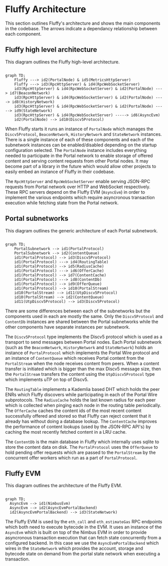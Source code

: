 # Fluffy Architecture

This section outlines Fluffy's architecture and shows the main components in the codebase. The arrows indicate a dependancy relationship between each component.


## Fluffy high level architecture

This diagram outlines the Fluffy high-level architecture.
```mermaid

graph TD;
    Fluffy ---> id2(PortalNode) & id5(MetricsHttpServer)
    Fluffy ---> id3(RpcHttpServer) & id4(RpcWebSocketServer)
    id3(RpcHttpServer) & id4(RpcWebSocketServer) & id2(PortalNode) ---> id7(BeaconNetwork)
    id3(RpcHttpServer) & id4(RpcWebSocketServer) & id2(PortalNode) ----> id8(HistoryNetwork)
    id3(RpcHttpServer) & id4(RpcWebSocketServer) & id2(PortalNode) -----> id9(StateNetwork)
    id3(RpcHttpServer) & id4(RpcWebSocketServer) -----> id6(AsyncEvm)
    id2(PortalNode) --> id10(Discv5Protocol)
```

When Fluffy starts it runs an instance of `PortalNode` which manages the `Discv5Protocol`, `BeaconNetwork`, `HistoryNetwork` and `StateNetwork` instances. There is a single instance of each of these components and each of the subnetwork instances can be enabled/disabled depending on the startup configuration selected. The `PortalNode` instance includes everything needed to participate in the Portal network to enable storage of offered content and serving content requests from other Portal nodes. It may become part of a library in the future which would allow other projects to easily embed an instance of Fluffy in their codebase.

The `RpcHttpServer` and `RpcWebSocketServer` enable serving JSON-RPC requests from Portal network over HTTP and WebSocket respectively. These RPC servers depend on the Fluffy EVM (`AsyncEvm`) in order to implement the various endpoints which require asyncronous transaction execution while fetching state from the Portal network.


## Portal subnetworks

This diagram outlines the generic architecture of each Portal subnetwork.

```mermaid

graph TD;
    PortalSubnetwork --> id1(PortalProtocol)
    PortalSubnetwork --> id2(ContentQueue)
    id1(PortalProtocol) --> id3(Discv5Protocol)
    id1(PortalProtocol) ---> id4(RoutingTable)
    id1(PortalProtocol) --> id5(RadiusCache)
    id1(PortalProtocol) ---> id6(OfferCache)
    id1(PortalProtocol) --> id7(ContentCache)
    id1(PortalProtocol) ---> id8(ContentDb)
    id1(PortalProtocol) --> id9(OfferQueue)
    id1(PortalProtocol) --> id10(PortalStream)
    id10(PortalStream) --> id11(UtpDiscv5Protocol)
    id10(PortalStream) --> id2(ContentQueue)
    id11(UtpDiscv5Protocol) --> id3(Discv5Protocol)
```

There are some differences between each of the subnetworks but the components used in each are mostly the same.
Only the `Discv5Protocol` and `ContentDb` instances are shared between the Portal subnetworks while the other components
have separate instances per subnetwork.

The `Discv5Protocol` type implements the Discv5 protocol which is used as a transport to send messages between
Portal nodes. Each Portal subnetwork (such as the `BeaconNetwork`, `HistoryNetwork` and `StateNetwork`) holds an instance of
`PortalProtocol` which implements the Portal Wire protocol and an instance of `ContentQueue` which receives Portal
content from the `PortalStream` when the node receives content from peers. When a content transfer is
initiated which is bigger than the max Discv5 message size, then the `PortalStream` transfers the content using
the `UtpDiscv5Protocol` type which implements uTP on top of Discv5.

The `RoutingTable` implements a Kademlia based DHT which holds the peer ENRs which Fluffy discovers while participating
in each of the Portal Wire subprotocols. The `RadiusCache` holds the last known radius for each peer which is collected
when pinging each node in the routing table periodically. The `OfferCache` caches the content ids of the most recent content successfully offered and stored so that Fluffy can reject content that it already has without doing a database lookup. The `ContentCache` improves the performance of content lookups (used by the JSON-RPC API's) by caching the most recently fetched
content in a LRU cache.

The `ContentDb` is the main database in Fluffy which internally uses sqlite to store the content data on disk. The `PortalProtocol`
uses the `OfferQueue` to hold pending offer requests which are passed to the `PortalStream` by the concurrent offer workers
which run as a part of `PortalProtocol`.


## Fluffy EVM

This diagram outlines the architecture of the Fluffy EVM.

```mermaid

graph TD;
  AsyncEvm --> id1(NimbusEvm)
  AsyncEvm --> id2(AsyncEvmPortalBackend)
  id2(AsyncEvmPortalBackend) --> id3(StateNetwork)

```

The Fluffy EVM is used by the `eth_call` and `eth_estimateGas` RPC endpoints which both need to execute bytecode in the EVM.
It uses an instance of the `AsyncEvm` which is built on top of the Nimbus EVM in order to provide asyncronous transaction execution that can fetch state concurrently from a configured backend. In this case we use the `AsyncEvmPortalBackend` which wires in the `StateNetwork` which provides the account, storage and bytecode state on demand from the portal state network when executing
a transaction.
